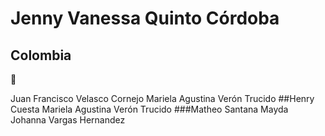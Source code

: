# Jenny Vanessa Quinto Córdoba
## Colombia
:kiss:

Juan Francisco Velasco Cornejo
Mariela Agustina Verón Trucido
##Henry Cuesta
Mariela Agustina Verón Trucido
###Matheo Santana
Mayda Johanna Vargas Hernandez